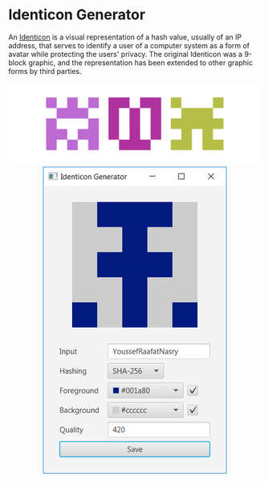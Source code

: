 # Identicon Generator

An [Identicon](https://en.wikipedia.org/wiki/Identicon) is a visual representation of a hash value, usually of an IP address, that serves to identify a user of a computer system as a form of avatar while protecting the users' privacy. The original Identicon was a 9-block graphic, and the representation has been extended to other graphic forms by third parties.

<div align="center">
    <img src="./screenshots/identicons.png" alt="identicons">
</div>

<div align="center">
    <img src="./screenshots/screenshot.png" alt="screenshot">
</div>